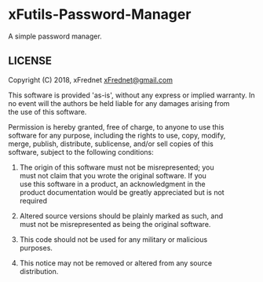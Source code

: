 # xFutils-Password-Manager
A simple password manager.

## LICENSE
 Copyright (C) 2018, xFrednet <xFrednet@gmail.com>                           

 This software is provided 'as-is', without any express or implied warranty. 
 In no event will the authors be held liable for any damages arising from    
 the use of this software.                                                   

 Permission is hereby granted, free of charge, to anyone to use this         
 software for any purpose, including the rights to use, copy, modify,        
 merge, publish, distribute, sublicense, and/or sell copies of this          
 software, subject to the following conditions:                              

   1.  The origin of this software must not be misrepresented; you           
       must not claim that you wrote the original software. If you           
       use this software in a product, an acknowledgment in the              
       product documentation would be greatly appreciated but is not         
       required                                                              

   2.  Altered source versions should be plainly marked as such, and         
       must not be misrepresented as being the original software.            

   3.  This code should not be used for any military or malicious            
       purposes.                                                             

   4.  This notice may not be removed or altered from any source             
       distribution.                                                         
